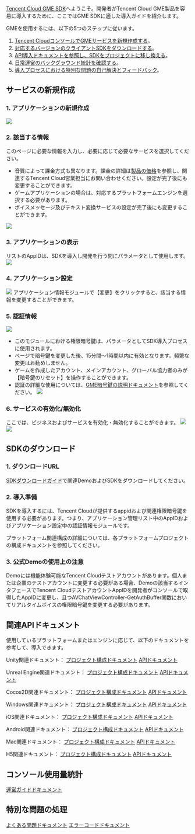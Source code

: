 [Tencent Cloud GME SDK](https://cloud.tencent.com/product/tmg?idx=1)へようこそ。開発者がTencent Cloud GME製品を容易に導入するために、ここではGME SDKに適した導入ガイドを紹介します。

GMEを使用するには、以下の5つのステップに従います。
1. [Tencent CloudコンソールでGMEサービスを新規作成する](#.E6.96.B0.E5.BB.BA.E6.9C.8D.E5.8A.A1)。
2. [対応するバージョンのクライアントSDKをダウンロードする](#.E4.B8.8B.E8.BD.BD-sdk)。
3. [API導入ドキュメントを参照し、SDKをプロジェクトに移し換える](#.E7.9B.B8.E5.85.B3-sdk-.E6.8A.80.E6.9C.AF.E6.96.87.E6.A1.A3)。
4. [日常運営のバックグラウンド統計を確認する](#.E6.8E.A7.E5.88.B6.E5.8F.B0.E7.94.A8.E9.87.8F.E7.BB.9F.E8.AE.A1)。
5. [導入プロセスにおける特別な問題の自己解決とフィードバック](#.E7.89.B9.E6.AE.8A.E9.97.AE.E9.A2.98.E5.A4.84.E7.90.86)。


## サービスの新規作成
### 1. アプリケーションの新規作成
![](https://main.qcloudimg.com/raw/a4b3dbd8aefd9dd032f8c3ce4154b227.png)

### 2. 該当する情報
このページに必要な情報を入力し、必要に応じて必要なサービスを選択してください。 
- 音質によって課金方式も異なります。課金の詳細は[製品の価格](https://cloud.tencent.com/document/product/607/17808)を参照し、関連するTencent Cloud営業担当にお問い合わせください。設定が完了後にも変更することができます。
- ゲームアプリケーションの場合は、対応するプラットフォームエンジンを選択する必要があります。
- ボイスメッセージ及びテキスト変換サービスの設定が完了後にも変更することができます。

![](https://main.qcloudimg.com/raw/bafdd3250004a5d69322beab1d6c25c7.png)


### 3. アプリケーションの表示
リストのAppIDは、SDKを導入し開発を行う間にパラメータとして使用します。
![](https://main.qcloudimg.com/raw/9e78b27c75b9bfcd2ce02ae1d02b7046.png)


### 4. アプリケーション設定
![](https://main.qcloudimg.com/raw/ac27c53e9a07fa819344f668978fe019.png)
アプリケーション情報モジュールで【変更】をクリックすると、該当する情報を変更することができます。

### 5. 認証情報
![](https://main.qcloudimg.com/raw/76b5038763d2aded0be39b0d1bc27efa.png)
- このモジュールにおける権限暗号鍵は、パラメータとしてSDK導入プロセスに使用されます。 
- ページで暗号鍵を変更した後、15分間～1時間以内に有効となります。頻繁な変更はお勧めしません。
- ゲームを作成したアカウント、メインアカウント、グローバル協力者のみが【暗号鍵のリセット】を操作することができます。
- 認証の詳細な使用については、[GME暗号鍵の説明ドキュメント](https://cloud.tencent.com/document/product/607/12218)を参照してください。
 ![](https://main.qcloudimg.com/raw/df3f92e2eb50aea9d8dde32f252045f6.png)


### 6. サービスの有効化/無効化
ここでは、ビジネスおよびサービスを有効化・無効化することができます。
![](https://main.qcloudimg.com/raw/a5711820b59c6d4047565562094d1595.png)
![](https://main.qcloudimg.com/raw/ec0f00f1afc229b6db5676772c53edad.png)


## SDKのダウンロード 
### 1. ダウンロードURL
[SDKダウンロードガイド](https://cloud.tencent.com/document/product/607/18521)で関連DemoおよびSDKをダウンロードしてください。

### 2. 導入準備
SDKを導入するには、Tencent Cloudが提供するappidおよび関連権限暗号鍵を使用する必要があります。つまり、アプリケーション管理リスト中のAppIDおよびアプリケーション設定中の認証情報モジュールです。

プラットフォーム関連構成の詳細については、各プラットフォームプロジェクトの構成ドキュメントを参照してください。

### 3. 公式Demoの使用上の注意
Demoには機能体験可能なTencent Cloudテストアカウントがあります。個人または企業のテストアカウントに変更する必要がある場合、Demoの該当するインタフェースでTencent CloudテストアカウントAppIDを開発者がコンソールで取得したAppIDに変更し、且つAVChatViewController-GetAuthBuffer関数においてリアルタイムボイスの権限暗号鍵を変更する必要があります。


## 関連APIドキュメント
使用しているプラットフォームまたはエンジンに応じて、以下のドキュメントを参考して、導入できます。

Unity関連ドキュメント：
[プロジェクト構成ドキュメント](https://cloud.tencent.com/document/product/607/10783)
[APIドキュメント](https://cloud.tencent.com/document/product/607/15228)

Unreal Engine関連ドキュメント：
[プロジェクト構成ドキュメント](https://cloud.tencent.com/document/product/607/17025)
[APIドキュメント](https://cloud.tencent.com/document/product/607/15231)

Cocos2D関連ドキュメント：
[プロジェクト構成ドキュメント](https://cloud.tencent.com/document/product/607/15216)
[APIドキュメント](https://cloud.tencent.com/document/product/607/15218)

Windows関連ドキュメント：
[プロジェクト構成ドキュメント](https://cloud.tencent.com/document/product/607/19068)
[APIドキュメント](https://cloud.tencent.com/document/product/607/15232)

iOS関連ドキュメント：
[プロジェクト構成ドキュメント](https://cloud.tencent.com/document/product/607/15219)
[APIドキュメント](https://cloud.tencent.com/document/product/607/15221)

Android関連ドキュメント：
[プロジェクト構成ドキュメント](https://cloud.tencent.com/document/product/607/15203)
[APIドキュメント](https://cloud.tencent.com/document/product/607/15210)

Mac関連ドキュメント：
[プロジェクト構成ドキュメント](https://cloud.tencent.com/document/product/607/18617)
[APIドキュメント](https://cloud.tencent.com/document/product/607/18739)

H5関連ドキュメント：
[プロジェクト構成ドキュメント](https://cloud.tencent.com/document/product/607/32156)
[APIドキュメント](https://cloud.tencent.com/document/product/607/32157)



## コンソール使用量統計
[運営ガイドドキュメント](https://cloud.tencent.com/document/product/607/17448)


## 特別な問題の処理
[よくある問題ドキュメント](https://cloud.tencent.com/document/product/607/17359)     [エラーコードドキュメント](https://cloud.tencent.com/document/product/607/15173)

